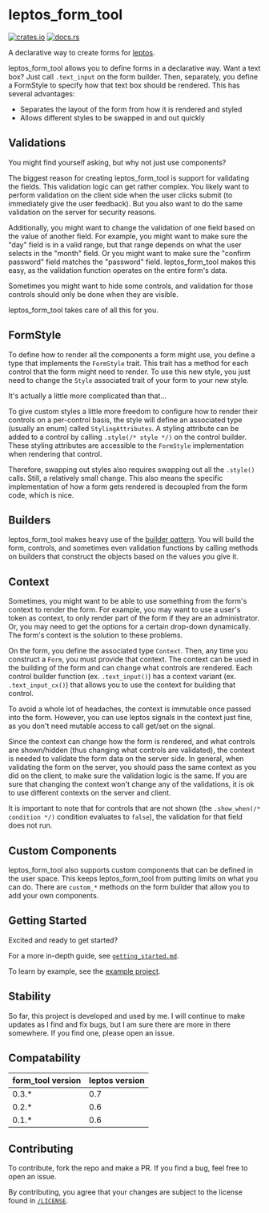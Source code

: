 # leptos_form_tool

[![crates.io](https://img.shields.io/crates/v/leptos_form_tool)](https://crates.io/crates/leptos_form_tool)
[![docs.rs](https://docs.rs/leptos_form_tool/badge.svg)](https://docs.rs/leptos_form_tool)

A declarative way to create forms for [leptos](https://leptos.dev/).

leptos_form_tool allows you to define forms in a declarative way.
Want a text box? Just call `.text_input` on the form builder. Then, separately,
you define a FormStyle to specify how that text box should be rendered.
This has several advantages:
 - Separates the layout of the form from how it is rendered and styled
 - Allows different styles to be swapped in and out quickly

## Validations

You might find yourself asking, but why not just use components?

The biggest reason for creating leptos_form_tool is support for
validating the fields. This validation logic can get rather complex. You
likely want to perform validation on the client side when the user clicks
submit (to immediately give the user feedback). But you also want to do
the same validation on the server for security reasons.

Additionally, you might want to change the validation of one field based
on the value of another field. For example, you might want to make sure the "day"
field is in a valid range, but that range depends on what the user selects in
the "month" field. Or you might want to make sure the "confirm password" field
matches the "password" field. leptos_form_tool makes this easy, as the
validation function operates on the entire form's data.

Sometimes you might want to hide some controls, and validation for those
controls should only be done when they are visible.

leptos_form_tool takes care of all this for you.

## FormStyle

To define how to render all the components a form might use, you define
a type that implements the `FormStyle` trait. This trait has a method for each
control that the form might need to render. To use this new style, you
just need to change the `Style` associated trait of your form to your new style.

It's actually a little more complicated than that...

To give custom styles a little more freedom to configure how to render their
controls on a per-control basis, the style will define an associated type 
(usually an enum) called `StylingAttributes`. A styling attribute can be added
to a control by calling `.style(/* style */)` on the control builder. These 
styling attributes are accessible to the `FormStyle` implementation when 
rendering that control.

Therefore, swapping out styles also requires swapping out all the `.style()` calls.
Still, a relatively small change. This also means the specific implementation of
how a form gets rendered is decoupled from the form code, which is nice.

## Builders

leptos_form_tool makes heavy use of the
[builder pattern](https://en.wikipedia.org/wiki/Builder_pattern).
You will build the form, controls, and sometimes even validation functions by calling
methods on builders that construct the objects based on the values you give it.

## Context

Sometimes, you might want to be able to use something from the form's context
to render the form. For example, you may want to use a user's token as context,
to only render part of the form if they are an administrator. Or, you may
need to get the options for a certain drop-down dynamically. The form's context
is the solution to these problems.

On the form, you define the associated type `Context`. Then, any time you construct
a `Form`, you must provide that context. The context can be used in
the building of the form and can change what controls are rendered. Each control
builder function (ex. `.text_input()`) has a context variant 
(ex. `.text_input_cx()`) that allows you to use the context
for building that control.

To avoid a whole lot of headaches, the context is immutable once passed into
the form. However, you can use leptos signals in the context just fine, as you don't
need mutable access to call get/set on the signal.

Since the context can change how the form is rendered, and what controls are
shown/hidden (thus changing what controls are validated), the context is
needed to validate the form data on the server side. In general, when 
validating the form on the server, you should pass the same context as 
you did on the client, to make sure the validation logic is the same. 
If you are sure that changing the context won't change any of the validations, 
it is ok to use different contexts on the server and client. 

It is important to note that for controls that are not shown 
(the `.show_when(/* condition */)` condition evaluates to `false`), 
the validation for that field does not run.

## Custom Components

leptos_form_tool also supports custom components that can be defined in the
user space. This keeps leptos_form_tool from putting limits on what you can do.
There are `custom_*` methods on the form builder that allow you to add your
own components.

## Getting Started

Excited and ready to get started?

For a more in-depth guide, see [`getting_started.md`](/getting_started.md).

To learn by example, see the
[example project](https://github.com/MitchellMarinoDev/leptos_form_tool_example).

## Stability

So far, this project is developed and used by me. I will continue to make updates
as I find and fix bugs, but I am sure there are more in there somewhere. If you
find one, please open an issue.

## Compatability

| form_tool version | leptos version |
|-------------------|----------------|
| 0.3.*             | 0.7            |
| 0.2.*             | 0.6            |
| 0.1.*             | 0.6            |

## Contributing

To contribute, fork the repo and make a PR.
If you find a bug, feel free to open an issue.

By contributing, you agree that your changes are
subject to the license found in [`/LICENSE`](/LICENSE).
